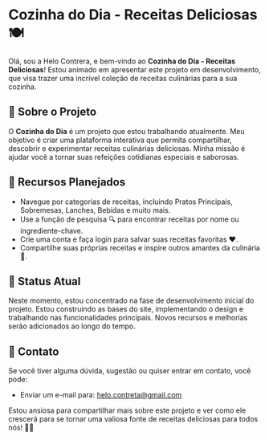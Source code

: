 # Cozinha do Dia - Receitas Deliciosas 🍽️

Olá, sou a Helo Contrera, e bem-vindo ao **Cozinha do Dia - Receitas Deliciosas**! Estou animado em apresentar este projeto em desenvolvimento, que visa trazer uma incrível coleção de receitas culinárias para a sua cozinha.

## 📜 Sobre o Projeto

O **Cozinha do Dia** é um projeto que estou trabalhando atualmente. Meu objetivo é criar uma plataforma interativa que permita compartilhar, descobrir e experimentar receitas culinárias deliciosas. Minha missão é ajudar você a tornar suas refeições cotidianas especiais e saborosas.

## 🌟 Recursos Planejados

- Navegue por categorias de receitas, incluindo Pratos Principais, Sobremesas, Lanches, Bebidas e muito mais.
- Use a função de pesquisa 🔍 para encontrar receitas por nome ou ingrediente-chave.
- Crie uma conta e faça login para salvar suas receitas favoritas ❤️.
- Compartilhe suas próprias receitas e inspire outros amantes da culinária 🍴.

## 🚀 Status Atual

Neste momento, estou concentrado na fase de desenvolvimento inicial do projeto. Estou construindo as bases do site, implementando o design e trabalhando nas funcionalidades principais. Novos recursos e melhorias serão adicionados ao longo do tempo.

## 📧 Contato

Se você tiver alguma dúvida, sugestão ou quiser entrar em contato, você pode:

- Enviar um e-mail para: helo.contreta@gmail.com

Estou ansiosa para compartilhar mais sobre este projeto e ver como ele crescerá para se tornar uma valiosa fonte de receitas deliciosas para todos nós! 🥗🍰
